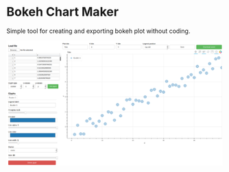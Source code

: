 # Bokeh Chart Maker

Simple tool for creating and exporting bokeh plot without coding.

![](./screenshot.png)